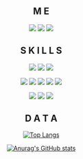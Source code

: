 <div align="center">

## M E
[![](https://img.shields.io/static/v1?label=Blog&message=Ashenone62&color=orange&style=for-the-badge&logo=HomeAssistant&logoColor=white)](https://www.ashenone62.ltd/)
[![](https://img.shields.io/static/v1?label=Email&message=Ashenone62@outlook.com&color=blue&style=for-the-badge&logo=MicrosoftOutlook&logoColor=white)](Mailto:Ashenone62@outlook.com)
[![](https://img.shields.io/static/v1?label=Photography&message=My-Works&color=7E4DD2&style=for-the-badge&logo=Photobucket&logoColor=white)](  https://www.ashenone62.ltd/gallery/)

## S K I L L S
![](https://img.shields.io/static/v1?label=&message=HTML&color=E34F26&logo=HTML5&logoColor=white)
![](https://img.shields.io/static/v1?label=&message=CSS&color=1572B6&logo=CSS3&logoColor=white)
![](https://img.shields.io/static/v1?label=&message=JavaScript&color=yellow&logo=JavaScript&logoColor=white)
  
![](https://img.shields.io/static/v1?label=&message=React&color=blue&logo=React&logoColor=white)
![](https://img.shields.io/static/v1?label=&message=TypeScript&color=3178C6&logo=TypeScript&logoColor=white)
![](https://img.shields.io/static/v1?label=&message=Less&color=1D365D&logo=Less&logoColor=white)
![](https://img.shields.io/static/v1?label=&message=Node&color=339933&logo=Node.js&logoColor=white)
![](https://img.shields.io/static/v1?label=&message=Vue&color=4FC08D&logo=Vue.js&logoColor=white)

![](https://img.shields.io/static/v1?label=&message=Git&color=F05032&logo=Git&logoColor=white)
![](https://img.shields.io/static/v1?label=&message=Npm&color=CB3837&logo=Npm&logoColor=white)
![](https://img.shields.io/static/v1?label=&message=Yarn&color=2C8EBB&logo=Yarn&logoColor=white)

## D A T A
[![Top Langs](https://github-readme-stats.vercel.app/api/top-langs/?username=leee62&layout=compact&theme=react)](https://github.com/anuraghazra/github-readme-stats)
  
[![Anurag's GitHub stats](https://github-readme-stats.vercel.app/api?username=leee62&show_icons=true&hide=contribs,prs&theme=vue-dark)](https://github.com/anuraghazra/github-readme-stats)

</div>
